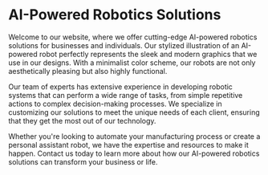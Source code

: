 <!--font:Poppins-->

# AI-Powered Robotics Solutions

Welcome to our website, where we offer cutting-edge AI-powered robotics solutions for businesses and individuals. Our stylized illustration of an AI-powered robot perfectly represents the sleek and modern graphics that we use in our designs. With a minimalist color scheme, our robots are not only aesthetically pleasing but also highly functional.

Our team of experts has extensive experience in developing robotic systems that can perform a wide range of tasks, from simple repetitive actions to complex decision-making processes. We specialize in customizing our solutions to meet the unique needs of each client, ensuring that they get the most out of our technology.

Whether you're looking to automate your manufacturing process or create a personal assistant robot, we have the expertise and resources to make it happen. Contact us today to learn more about how our AI-powered robotics solutions can transform your business or life.

<!--

Write me markdown content of website with wallpaper:

"A stylized illustration of an AI-powered robot, with sleek and modern graphics and a minimalist color scheme."

The header of the page should not be copy of the text but rather a real content of the website which is using this wallpaper.


---


# AI-Powered Robotics Solutions

Welcome to our website, where we offer cutting-edge AI-powered robotics solutions for businesses and individuals. Our stylized illustration of an AI-powered robot perfectly represents the sleek and modern graphics that we use in our designs. With a minimalist color scheme, our robots are not only aesthetically pleasing but also highly functional.

Our team of experts has extensive experience in developing robotic systems that can perform a wide range of tasks, from simple repetitive actions to complex decision-making processes. We specialize in customizing our solutions to meet the unique needs of each client, ensuring that they get the most out of our technology.

Whether you're looking to automate your manufacturing process or create a personal assistant robot, we have the expertise and resources to make it happen. Contact us today to learn more about how our AI-powered robotics solutions can transform your business or life.


---


Write me a Google font which is best fitting for the website.

Pick from the list:
- Creepster
- Cormorant Garamond
- Playfair Display
- Alegreya
- Raleway
- Roboto
- Open Sans
- Cinzel Decorative
- Cabin
- Barlow Condensed
- IBM Plex Sans
- Orbitron
- Lato
- Great Vibes
- Lobster
- Futura
- Exo 2
- Dancing Script
- Montserrat
- Poppins
- Cinzel
- Inter


Write just the font name nothing else.


---


Poppins

-->
